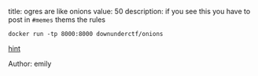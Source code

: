 title: ogres are like onions
value: 50
description: if you see this you have to post in `#memes` thems the rules

```
docker run -tp 8000:8000 downunderctf/onions
```

[hint](https://youtu.be/uFRHP02PruE)

Author: emily
